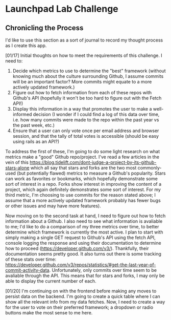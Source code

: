 # Launchpad Lab Challenge

## Chronicling the Process
I'd like to use this section as a sort of journal to record my thought process as I create this app.

[01/17]
Initial thoughts on how to meet the requirements of this challenge. I need to:
1. Decide which metrics to use to determine the "best" framework (without knowing much about the culture surrounding Github, I assume commits will be an important factor? More commits might equate to a more actively updated framework.)
2. Figure out how to fetch information from each of these repos with Github's API (hopefully it won't be too hard to figure out with the Fetch API!)
3. Display this information in a way that promotes the user to make a well-informed decision (I wonder if I could find a log of this data over time, i.e. how many commits were made to the repo within the past year vs the past week, etc.)
4. Ensure that a user can only vote once per email address and browser session, and that the tally of total votes is accessible (should be easy using rails as an API?)

To address the first of these, I'm going to do some light research on what metrics make a "good" Github repo/project. I've read a few articles in the vein of this https://blog.tidelift.com/dont-judge-a-project-by-its-github-stars-alone which all say that stars and forks are the two most commonly-used (but potentially flawed) metrics to measure a Github's popularity. Stars can work as favorites or bookmarks, which hopefully demonstrate some sort of interest in a repo. Forks show interest in improving the content of a project, which again definitely demonstrates some sort of interest. For my third metric, I'm choosing to use commits for the reason stated above; I assume that a more actively updated framework probably has fewer bugs or other issues and may have more features). 

Now moving on to the second task at hand, I need to figure out how to fetch information about a Github. I also need to see what information is avaliable to me; I'd like to do a comparison of my three metrics over time, to better determine which framework is currently the most active. I plan to start with simply making a single GET request to Github's API using the fetch API, console logging the response and using their documentation to determine how to proceed (https://developer.github.com/v3/). Thankfully, their documentation seems pretty good. It also turns out there is some tracking of these stats over time: https://developer.github.com/v3/repos/statistics/#get-the-last-year-of-commit-activity-data. Unfortunately, only commits over time seem to be avaliable through the API. This means that for stars and forks, I may only be able to display the current number of each.

[01/20]
I'm continuing on with the frontend before making any moves to persist data on the backend. I'm going to create a quick table where I can show all the relevant info from my data fetches. Now, I need to create a way for the user to vote on their preferred framework; a dropdown or radio buttons make the most sense to me here.